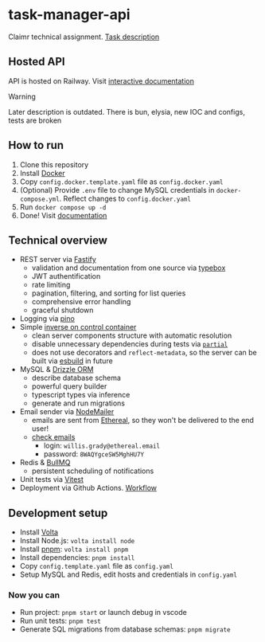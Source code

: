 # task-manager-api
Claimr technical assignment. [Task description](./articles/task-description.md)

## Hosted API
API is hosted on Railway. Visit [interactive documentation](https://task-manager-api-production.up.railway.app/docs)

> [!WARNING]
> Later description is outdated. There is bun, elysia, new IOC and configs, tests are broken

## How to run
1. Clone this repository
2. Install [Docker](https://docs.docker.com/get-docker/)
3. Copy `config.docker.template.yaml` file as `config.docker.yaml`
4. (Optional) Provide `.env` file to change MySQL credentials in `docker-compose.yml`. Reflect changes to `config.docker.yaml`
5. Run `docker compose up -d`
6. Done! Visit [documentation](http://localhost:5000/documentation)

## Technical overview

- REST server via [Fastify](https://fastify.dev/)
  - validation and documentation from one source via [typebox](https://github.com/sinclairzx81/typebox)
  - JWT authentification
  - rate limiting
  - pagination, filtering, and sorting for list queries
  - comprehensive error handling
  - graceful shutdown
- Logging via [pino](https://getpino.io/)
- Simple [inverse on control container](./src/ioc/index.ts)
  - clean server components structure with automatic resolution
  - disable unnecessary dependencies during tests via [`partial`](./src/ioc/partial.ts)
  - does not use decorators and `reflect-metadata`, so the server can be built via [esbuild](https://esbuild.github.io/) in future
- MySQL & [Drizzle ORM](https://orm.drizzle.team/)
  - describe database schema
  - powerful query builder
  - typescript types via inference
  - generate and run migrations
- Email sender via [NodeMailer](https://nodemailer.com/about/)
  - emails are sent from [Ethereal](https://ethereal.email/), so they won't be delivered to the end user!
  - [check emails](https://ethereal.email/login)
    - login: `willis.grady@ethereal.email`
    - password: `8WAQYgceSW5MghHU7Y`
- Redis & [BullMQ](https://docs.bullmq.io/)
  - persistent scheduling of notifications
- Unit tests via [Vitest](https://vitest.dev/)
- Deployment via Github Actions. [Workflow](./.github/workflows/deploy.yml)

## Development setup
- Install [Volta](https://docs.volta.sh/guide/getting-started)
- Install Node.js: `volta install node`
- Install [pnpm](https://pnpm.io/): `volta install pnpm`
- Install dependencies: `pnpm install`
- Copy `config.template.yaml` file as `config.yaml`
- Setup MySQL and Redis, edit hosts and credentials in `config.yaml`

### Now you can
- Run project: `pnpm start` or launch debug in vscode
- Run unit tests: `pnpm test`
- Generate SQL migrations from database schemas: `pnpm migrate`
